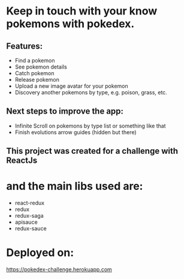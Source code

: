 # Keep in touch with your know pokemons with pokedex.

## Features: 
- Find a pokemon
- See pokemon details
- Catch pokemon
- Release pokemon
- Upload a new image avatar for your pokemon
- Discovery another pokemons by type, e.g. poison, grass, etc.

## Next steps to improve the app:
- Infinite Scroll on pokemons by type list or something like that
- Finish evolutions arrow guides (hidden but there)

## This project was created for a challenge with ReactJs
# and the main libs used are:
- react-redux
- redux
- redux-saga
- apisauce
- redux-sauce

# Deployed on: 
https://pokedex-challenge.herokuapp.com
